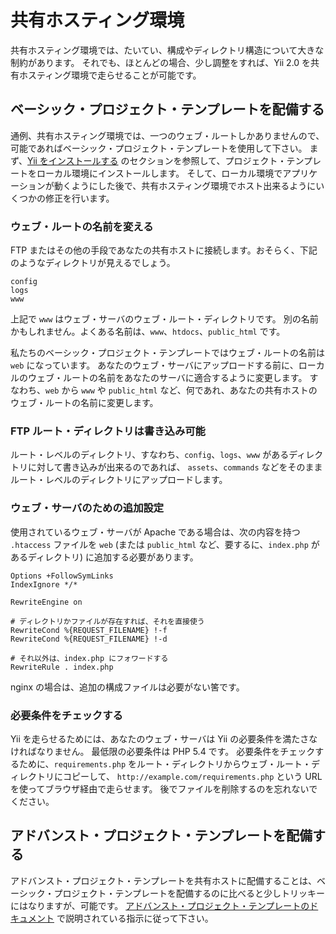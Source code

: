 共有ホスティング環境
====================

共有ホスティング環境では、たいてい、構成やディレクトリ構造について大きな制約があります。
それでも、ほとんどの場合、少し調整をすれば、Yii 2.0 を共有ホスティング環境で走らせることが可能です。

## ベーシック・プロジェクト・テンプレートを配備する

通例、共有ホスティング環境では、一つのウェブ・ルートしかありませんので、可能であればベーシック・プロジェクト・テンプレートを使用して下さい。
まず、[Yii をインストールする](start-installation.md) のセクションを参照して、プロジェクト・テンプレートをローカル環境にインストールします。
そして、ローカル環境でアプリケーションが動くようにした後で、共有ホスティング環境でホスト出来るようにいくつかの修正を行います。

### ウェブ・ルートの名前を変える <span id="renaming-webroot"></span>

FTP またはその他の手段であなたの共有ホストに接続します。おそらく、下記のようなディレクトリが見えるでしょう。
 
```
config
logs
www
```

上記で `www` はウェブ・サーバのウェブ・ルート・ディレクトリです。
別の名前かもしれません。よくある名前は、`www`、`htdocs`、`public_html` です。

私たちのベーシック・プロジェクト・テンプレートではウェブ・ルートの名前は `web` になっています。
あなたのウェブ・サーバにアップロードする前に、ローカルのウェブ・ルートの名前をあなたのサーバに適合するように変更します。
すなわち、`web` から `www` や `public_html` など、何であれ、あなたの共有ホストのウェブ・ルートの名前に変更します。

### FTP ルート・ディレクトリは書き込み可能

ルート・レベルのディレクトリ、すなわち、`config`、`logs`、`www` があるディレクトリに対して書き込みが出来るのであれば、
`assets`、`commands` などをそのままルート・レベルのディレクトリにアップロードします。

### ウェブ・サーバのための追加設定 <span id="add-extras-for-webserver"></span>

使用されているウェブ・サーバが Apache である場合は、次の内容を持つ `.htaccess` ファイルを `web` (または `public_html` など、要するに、`index.php` があるディレクトリ) に追加する必要があります。

```
Options +FollowSymLinks
IndexIgnore */*

RewriteEngine on

# ディレクトリかファイルが存在すれば、それを直接使う
RewriteCond %{REQUEST_FILENAME} !-f
RewriteCond %{REQUEST_FILENAME} !-d

# それ以外は、index.php にフォワードする
RewriteRule . index.php
```

nginx の場合は、追加の構成ファイルは必要がない筈です。

### 必要条件をチェックする

Yii を走らせるためには、あなたのウェブ・サーバは Yii の必要条件を満たさなければなりません。
最低限の必要条件は PHP 5.4 です。
必要条件をチェックするために、`requirements.php` をルート・ディレクトリからウェブ・ルート・ディレクトリにコピーして、
`http://example.com/requirements.php` という URL を使ってブラウザ経由で走らせます。
後でファイルを削除するのを忘れないでください。


## アドバンスト・プロジェクト・テンプレートを配備する

アドバンスト・プロジェクト・テンプレートを共有ホストに配備することは、ベーシック・プロジェクト・テンプレートを配備するのに比べると少しトリッキーにはなりますが、可能です。
[アドバンスト・プロジェクト・テンプレートのドキュメント](https://github.com/yiisoft/yii2-app-advanced/blob/master/docs/guide-ja/topic-shared-hosting.md)
で説明されている指示に従って下さい。
